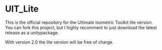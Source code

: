 # UIT_Lite
This is the official repository for the Ultimate Isometric Toolkit lite version.
You can fork this project, but I highly recomment to just download the latest release as a unitypackage.

With version 2.0 the lite version will be free of charge.


